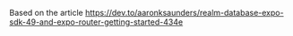 Based on the article https://dev.to/aaronksaunders/realm-database-expo-sdk-49-and-expo-router-getting-started-434e
